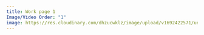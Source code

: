 ```yaml
---
title: Work page 1
Image/Video Order: "1"
image: https://res.cloudinary.com/dhzucwklz/image/upload/v1692422571/untitled-38_pz0b0r.png
---
```

